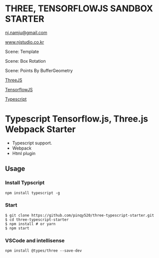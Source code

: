 # THREE, TENSORFLOWJS SANDBOX STARTER

nj.namju@gmail.com

www.njstudio.co.kr

Scene: Template

Scene: Box Rotation 

Scene: Points By BufferGeometry

[ThreeJS](https://threejs.org/)

[TensorflowJS](https://www.tensorflow.org/js/)

[Typescript](https://www.typescriptlang.org/)


# Typescript Tensorflow.js, Three.js Webpack Starter

- Typescript support.
- Webpack
- Html plugin

## Usage

### Install Typscript

```
npm install typescript -g
```

### Start

```
$ git clone https://github.com/pinqy520/three-typescript-starter.git
$ cd three-typescript-starter
$ npm install # or yarn
$ npm start
```

### VSCode and intellisense
```
npm install @types/three --save-dev
```
